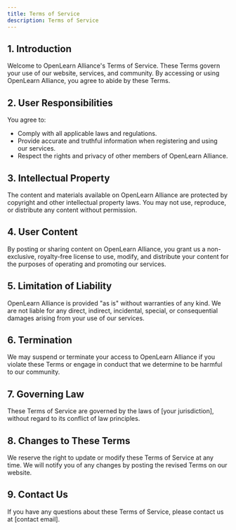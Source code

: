 ```yaml
---
title: Terms of Service
description: Terms of Service
---
```


## 1. Introduction
Welcome to OpenLearn Alliance's Terms of Service. These Terms govern your use of our website, services, and community. By accessing or using OpenLearn Alliance, you agree to abide by these Terms.

## 2. User Responsibilities
You agree to:
- Comply with all applicable laws and regulations.
- Provide accurate and truthful information when registering and using our services.
- Respect the rights and privacy of other members of OpenLearn Alliance.

## 3. Intellectual Property
The content and materials available on OpenLearn Alliance are protected by copyright and other intellectual property laws. You may not use, reproduce, or distribute any content without permission.

## 4. User Content
By posting or sharing content on OpenLearn Alliance, you grant us a non-exclusive, royalty-free license to use, modify, and distribute your content for the purposes of operating and promoting our services.

## 5. Limitation of Liability
OpenLearn Alliance is provided "as is" without warranties of any kind. We are not liable for any direct, indirect, incidental, special, or consequential damages arising from your use of our services.

## 6. Termination
We may suspend or terminate your access to OpenLearn Alliance if you violate these Terms or engage in conduct that we determine to be harmful to our community.

## 7. Governing Law
These Terms of Service are governed by the laws of [your jurisdiction], without regard to its conflict of law principles.

## 8. Changes to These Terms
We reserve the right to update or modify these Terms of Service at any time. We will notify you of any changes by posting the revised Terms on our website.

## 9. Contact Us
If you have any questions about these Terms of Service, please contact us at [contact email].
